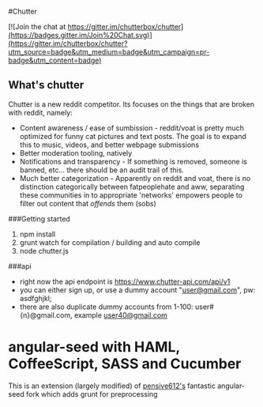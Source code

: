 #Chutter

[![Join the chat at https://gitter.im/chutterbox/chutter](https://badges.gitter.im/Join%20Chat.svg)](https://gitter.im/chutterbox/chutter?utm_source=badge&utm_medium=badge&utm_campaign=pr-badge&utm_content=badge)


## What's chutter
Chutter is a new reddit competitor. Its focuses on the things that are broken with reddit, namely: 
* Content awareness / ease of sumbission - reddit/voat is pretty much optimized for funny cat pictures and text posts. The goal is to expand this to music, videos, and better webpage submissions
* Better moderation tooling, natively
* Notifications and transparency - If something is removed, someone is banned, etc... there should be an audit trail of this. 
* Much better categorization - Apparently on reddit and voat, there is no distinction categorically between fatpeoplehate and aww, separating these communities in to appropriate 'networks' empowers people to filter out content that *offends* them (sobs)



###Getting started

1. npm install
2. grunt watch for compilation / building
and auto compile
3. node chutter.js


###api

* right now the api endpoint is https://www.chutter-api.com/api/v1
* you can either sign up, or use a dummy account "user@gmail.com", pw: asdfghjkl; 
* there are also duplicate dummy accounts from 1-100: user#{n}@gmail.com, example user40@gmail.com

# angular-seed with HAML, CoffeeScript, SASS and Cucumber

This is an extension (largely modified) of
[pensive612's](https://github.com/pensive612/angular-seed) fantastic
angular-seed fork which adds grunt for preprocessing


